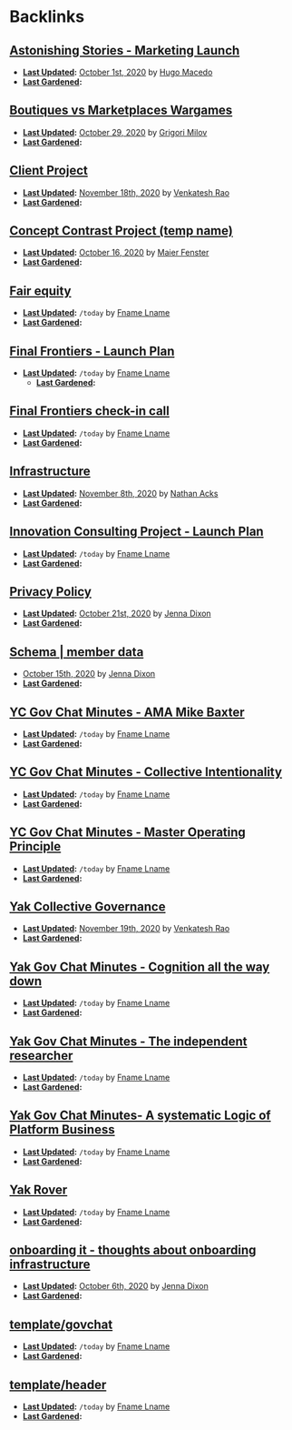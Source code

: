 
# Backlinks
## [Astonishing Stories - Marketing Launch](<Astonishing Stories - Marketing Launch.md>)
- **[Last Updated](<Last Updated.md>):** [October 1st, 2020](<October 1st, 2020.md>) by [Hugo Macedo](<Hugo Macedo.md>)
- **[Last Gardened](<Last Gardened.md>):**

## [Boutiques vs Marketplaces Wargames](<Boutiques vs Marketplaces Wargames.md>)
- **[Last Updated](<Last Updated.md>):** [October 29, 2020](<October 29, 2020.md>) by [Grigori Milov](<Grigori Milov.md>)
- **[Last Gardened](<Last Gardened.md>):**

## [Client Project](<Client Project.md>)
- **[Last Updated](<Last Updated.md>):** [November 18th, 2020](<November 18th, 2020.md>) by [Venkatesh Rao](<Venkatesh Rao.md>)
- **[Last Gardened](<Last Gardened.md>):**

## [Concept Contrast Project (temp name)](<Concept Contrast Project (temp name).md>)
- **[Last Updated](<Last Updated.md>):** [October 16, 2020](<October 16, 2020.md>) by [Maier Fenster](<Maier Fenster.md>)
- **[Last Gardened](<Last Gardened.md>):**

## [Fair equity](<Fair equity.md>)
- **[Last Updated](<Last Updated.md>):** `/today` by [Fname Lname](<Fname Lname.md>)
- **[Last Gardened](<Last Gardened.md>):**

## [Final Frontiers - Launch Plan](<Final Frontiers - Launch Plan.md>)
- **[Last Updated](<Last Updated.md>):** `/today` by [Fname Lname](<Fname Lname.md>)
    - **[Last Gardened](<Last Gardened.md>):**

## [Final Frontiers check-in call](<Final Frontiers check-in call.md>)
- **[Last Updated](<Last Updated.md>):** `/today` by [Fname Lname](<Fname Lname.md>)
- **[Last Gardened](<Last Gardened.md>):**

## [Infrastructure](<Infrastructure.md>)
- **[Last Updated](<Last Updated.md>):** [November 8th, 2020](<November 8th, 2020.md>) by [Nathan Acks](<Nathan Acks.md>)
- **[Last Gardened](<Last Gardened.md>):**

## [Innovation Consulting Project - Launch Plan](<Innovation Consulting Project - Launch Plan.md>)
- **[Last Updated](<Last Updated.md>):** `/today` by [Fname Lname](<Fname Lname.md>)
- **[Last Gardened](<Last Gardened.md>):**

## [Privacy Policy](<Privacy Policy.md>)
- **[Last Updated](<Last Updated.md>):** [October 21st, 2020](<October 21st, 2020.md>) by [Jenna Dixon](<Jenna Dixon.md>)
- **[Last Gardened](<Last Gardened.md>):**

## [Schema | member data](<Schema | member data.md>)
- [October 15th, 2020](<October 15th, 2020.md>) by [Jenna Dixon](<Jenna Dixon.md>)
- **[Last Gardened](<Last Gardened.md>):**

## [YC Gov Chat Minutes - AMA Mike Baxter](<YC Gov Chat Minutes - AMA Mike Baxter.md>)
- **[Last Updated](<Last Updated.md>):** `/today` by [Fname Lname](<Fname Lname.md>)
- **[Last Gardened](<Last Gardened.md>):**

## [YC Gov Chat Minutes - Collective Intentionality](<YC Gov Chat Minutes - Collective Intentionality.md>)
- **[Last Updated](<Last Updated.md>):** `/today` by [Fname Lname](<Fname Lname.md>)
- **[Last Gardened](<Last Gardened.md>):**

## [YC Gov Chat Minutes - Master Operating Principle](<YC Gov Chat Minutes - Master Operating Principle.md>)
- **[Last Updated](<Last Updated.md>):** `/today` by [Fname Lname](<Fname Lname.md>)
- **[Last Gardened](<Last Gardened.md>):**

## [Yak Collective Governance](<Yak Collective Governance.md>)
- **[Last Updated](<Last Updated.md>):** [November 19th, 2020](<November 19th, 2020.md>) by [Venkatesh Rao](<Venkatesh Rao.md>)
- **[Last Gardened](<Last Gardened.md>):**

## [Yak Gov Chat Minutes - Cognition all the way down](<Yak Gov Chat Minutes - Cognition all the way down.md>)
- **[Last Updated](<Last Updated.md>):** `/today` by [Fname Lname](<Fname Lname.md>)
- **[Last Gardened](<Last Gardened.md>):**

## [Yak Gov Chat Minutes - The independent researcher](<Yak Gov Chat Minutes - The independent researcher.md>)
- **[Last Updated](<Last Updated.md>):** `/today` by [Fname Lname](<Fname Lname.md>)
- **[Last Gardened](<Last Gardened.md>):**

## [Yak Gov Chat Minutes- A systematic Logic of Platform Business](<Yak Gov Chat Minutes- A systematic Logic of Platform Business.md>)
- **[Last Updated](<Last Updated.md>):** `/today` by [Fname Lname](<Fname Lname.md>)
- **[Last Gardened](<Last Gardened.md>):**

## [Yak Rover](<Yak Rover.md>)
- **[Last Updated](<Last Updated.md>):** `/today` by [Fname Lname](<Fname Lname.md>)
- **[Last Gardened](<Last Gardened.md>):**

## [onboarding it - thoughts about onboarding infrastructure](<onboarding it - thoughts about onboarding infrastructure.md>)
- **[Last Updated](<Last Updated.md>):** [October 6th, 2020](<October 6th, 2020.md>) by [Jenna Dixon](<Jenna Dixon.md>)
- **[Last Gardened](<Last Gardened.md>):**

## [template/govchat](<template/govchat.md>)
- **[Last Updated](<Last Updated.md>):** `/today` by [Fname Lname](<Fname Lname.md>)
- **[Last Gardened](<Last Gardened.md>):**

## [template/header](<template/header.md>)
- **[Last Updated](<Last Updated.md>):** `/today` by [Fname Lname](<Fname Lname.md>)
- **[Last Gardened](<Last Gardened.md>):**

